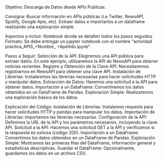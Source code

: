 Objetivo: Descarga de Datos desde APIs Publicas.

Consigna:
Buscar información en APIs públicas (i.e Twitter, NewsAPI, Spotify, Google Apis, etc).
Extraer datos e importarlos a un dataframe realizando una exploración simple. 

Aspectos a incluir:
Notebook donde se detallen todos los pasos seguidos
Formato:  Se debe entregar un jupyter notebook con el nombre “actividad práctica_APIS_+Nombre_ +Apellido.ipynb”.

Pasos a Seguir:
Selección de la API: Elegiremos una API pública para extraer datos. En este ejemplo, utilizaremos la API de NewsAPI para obtener noticias recientes.
Registro y Obtención de la Clave API: Necesitaremos registrarnos en NewsAPI para obtener una clave API.
Instalación de Librerías: Instalaremos las librerías necesarias para hacer solicitudes HTTP y manipular datos.
Extracción de Datos: Haremos una solicitud a la API para obtener datos.
Importación a un DataFrame: Convertiremos los datos obtenidos en un DataFrame de Pandas.
Exploración Simple: Realizaremos una exploración básica de los datos.


Explicación del Código:
Instalación de Librerías: Instalamos requests para hacer solicitudes HTTP y pandas para manipular los datos.
Importación de Librerías: Importamos las librerías necesarias.
Configuración de la API: Definimos la URL de la API y los parámetros necesarios, incluyendo la clave API.
Solicitud a la API: Hacemos una solicitud GET a la API y verificamos si la respuesta es exitosa (código 200).
Importación a un DataFrame: Convertimos los datos obtenidos en un DataFrame de Pandas.
Exploración Simple: Mostramos las primeras filas del DataFrame, información general y estadísticas descriptivas.
Guardar el DataFrame: Opcionalmente, guardamos los datos en un archivo CSV.
